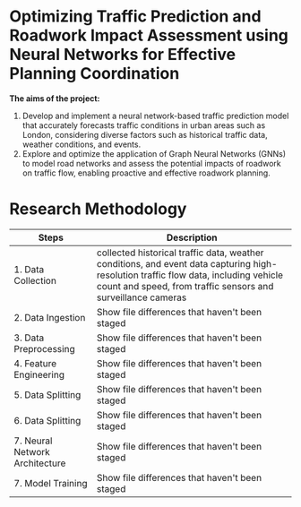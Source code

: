 # Optimizing Traffic Prediction and Roadwork Impact Assessment using Neural Networks for Effective Planning Coordination

**The aims of the project:**

1. Develop and implement a neural network-based traffic prediction model that accurately forecasts traffic conditions in urban areas such as London, considering diverse factors such as historical traffic data, weather conditions, and events.
2.	Explore and optimize the application of Graph Neural Networks (GNNs) to model road networks and assess the potential impacts of roadwork on traffic flow, enabling proactive and effective roadwork planning.


# Research Methodology

| Steps | Description |
| --- | --- |
| 1. Data Collection | collected historical traffic data, weather conditions, and event data capturing high-resolution traffic flow data, including vehicle count and speed, from traffic sensors and surveillance cameras |
| 2. Data Ingestion| Show file differences that haven't been staged |
| 3. Data Preprocessing| Show file differences that haven't been staged |
| 4. Feature Engineering| Show file differences that haven't been staged |
| 5. Data Splitting| Show file differences that haven't been staged |
| 6. Data Splitting| Show file differences that haven't been staged |
| 7. Neural Network Architecture | Show file differences that haven't been staged |
| 7. Model Training | Show file differences that haven't been staged |
